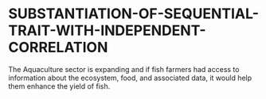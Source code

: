 # SUBSTANTIATION-OF-SEQUENTIAL-TRAIT-WITH-INDEPENDENT-CORRELATION
The Aquaculture sector is expanding and if fish farmers had access to information about the ecosystem, food, and associated data, it would help them enhance the yield of fish.

